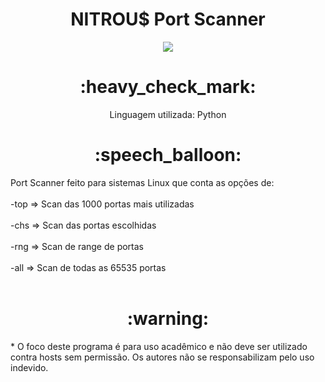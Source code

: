 <h1 align="center"> NITROU$ Port Scanner </h1> 
<p align="center"><img src="http://img.shields.io/static/v1?label=STATUS&message=DESENVOLVENDO&color=YELLOW&style=for-the-badge"/></p>

<h1 align="center"> :heavy_check_mark: </h1>
<p align="center"> Linguagem utilizada: Python <p>


<h1 align="center"> :speech_balloon: </h1>
Port Scanner feito para sistemas Linux que conta as opções de:<br></br>
-top => Scan das 1000 portas mais utilizadas<br></br>
-chs => Scan das portas escolhidas<br></br>
-rng => Scan de range de portas<br></br>
-all => Scan de todas as 65535 portas<br></br>


<h1 align="center"> :warning: </h1>
* O foco deste programa é para uso acadêmico e não deve ser utilizado contra hosts sem permissão.
Os autores não se responsabilizam pelo uso indevido.

